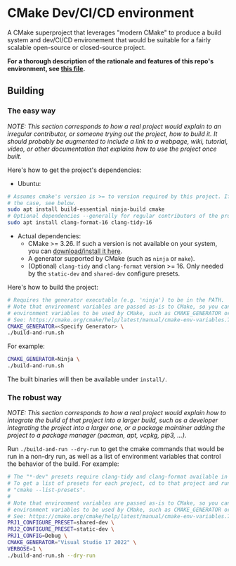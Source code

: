 # CMake Dev/CI/CD environment

A CMake superproject that leverages "modern CMake" to produce a build system and dev/CI/CD environement that would be suitable for a fairly scalable open-source or closed-source project.

**For a thorough description of the rationale and features of this repo's environment, see [this file](doc/rationale.md).**

## Building

### The easy way

*NOTE: This section corresponds to how a real project would explain to an irregular contributor, or someone trying out the project, how to build it. It should probably be augmented to include a link to a webpage, wiki, tutorial, video, or other documentation that explains how to use the project once built.*

Here's how to get the project's dependencies:

- Ubuntu:

```bash
# Assumes cmake's version is >= to version required by this project. If not
# the case, see below.
sudo apt install build-essential ninja-build cmake
# Optional dependencies --generally for regular contributors of the project
sudo apt install clang-format-16 clang-tidy-16
```

- Actual dependencies:
    - CMake >= 3.26. If such a version is not available on your system, you can [download/install it here](https://cmake.org/download/).
    - A generator supported by CMake (such as `ninja` or `make`).
    - (Optional) `clang-tidy` and `clang-format` version >= 16. Only needed by the `static-dev` and `shared-dev` configure presets.

Here's how to build the project:

```sh
# Requires the generator executable (e.g. 'ninja') to be in the PATH.
# Note that environment variables are passed as-is to CMake, so you can specify
# environment variables to be used by CMake, such as CMAKE_GENERATOR or VERBOSE.
# See: https://cmake.org/cmake/help/latest/manual/cmake-env-variables.7.html
CMAKE_GENERATOR=<Specify Generator> \
./build-and-run.sh
```

For example:

```sh
CMAKE_GENERATOR=Ninja \
./build-and-run.sh
```

The built binaries will then be available under `install/`.

### The robust way

*NOTE: This section corresponds to how a real project would explain how to integrate the build of that project into a larger build, such as a developer integrating the project into a larger one, or a package maintiner adding the project to a package manager (pacman, apt, vcpkg, pip3, ...).*

Run `./build-and-run --dry-run` to get the cmake commands that would be run in a non-dry run, as well as a list of environment variables that control the behavior of the build. For example:

```sh
# The "*-dev" presets require clang-tidy and clang-format available in PATH.
# To get a list of presets for each project, cd to that project and run
# "cmake --list-presets".
#
# Note that environment variables are passed as-is to CMake, so you can specify
# environment variables to be used by CMake, such as CMAKE_GENERATOR or VERBOSE.
# See: https://cmake.org/cmake/help/latest/manual/cmake-env-variables.7.html
PRJ1_CONFIGURE_PRESET=shared-dev \
PRJ2_CONFIGURE_PRESET=static-dev \
PRJ1_CONFIG=Debug \
CMAKE_GENERATOR="Visual Studio 17 2022" \
VERBOSE=1 \
./build-and-run.sh --dry-run
```
